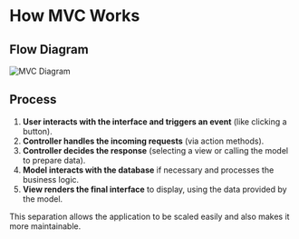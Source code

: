 # How MVC Works

## Flow Diagram

<img src="https://www.freecodecamp.org/news/content/images/size/w1600/2021/04/MVC3.png" alt="MVC Diagram"/>

## Process

1. **User interacts with the interface and triggers an event** (like clicking a button).
2. **Controller handles the incoming requests** (via action methods).
3. **Controller decides the response** (selecting a view or calling the model to prepare data).
4. **Model interacts with the database** if necessary and processes the business logic.
5. **View renders the final interface** to display, using the data provided by the model.

This separation allows the application to be scaled easily and also makes it more maintainable.
